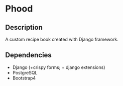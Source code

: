 # Phood
## Description
A custom recipe book created with Django framework.
## Dependencies
* Django (+crispy forms; + django extensions)
* PostgreSQL
* Bootstrap4
